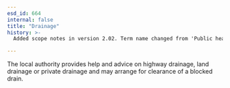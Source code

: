 ```yaml
---
esd_id: 664
internal: false
title: "Drainage"
history: >-
  Added scope notes in version 2.02. Term name changed from 'Public health - drainage' to 'Drainage - help and advice' in version 3.00. Name changed to 'Drainage' in version 4.00.

---
```


The local authority provides help and advice on highway drainage, land drainage or private drainage and may arrange for clearance of a blocked drain.

